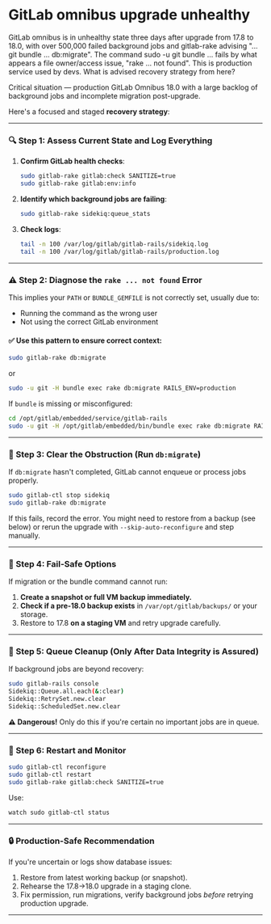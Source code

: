 # GitLab omnibus upgrade unhealthy

GitLab omnibus is in unhealthy state three days after upgrade from 17.8 to 18.0, with over 500,000 failed background jobs and gitlab-rake advising "... git bundle ... db:migrate". The command sudo -u git bundle ...  fails by what appears a file owner/access issue, "rake ... not found". This is production service used by devs. What is advised recovery strategy from here?


Critical situation — production GitLab Omnibus 18.0 with a large backlog of background jobs and incomplete migration post-upgrade. 

Here's a focused and staged **recovery strategy**:

---

### 🔍 Step 1: **Assess Current State and Log Everything**

1. **Confirm GitLab health checks**:

   ```bash
   sudo gitlab-rake gitlab:check SANITIZE=true
   sudo gitlab-rake gitlab:env:info
   ```

2. **Identify which background jobs are failing**:

   ```bash
   sudo gitlab-rake sidekiq:queue_stats
   ```

3. **Check logs**:

   ```bash
   tail -n 100 /var/log/gitlab/gitlab-rails/sidekiq.log
   tail -n 100 /var/log/gitlab/gitlab-rails/production.log
   ```

---

### ⚠️ Step 2: **Diagnose the `rake ... not found` Error**

This implies your `PATH` or `BUNDLE_GEMFILE` is not correctly set, usually due to:

* Running the command as the wrong user
* Not using the correct GitLab environment

#### ✅ Use this pattern to ensure correct context:

```bash
sudo gitlab-rake db:migrate
```

or

```bash
sudo -u git -H bundle exec rake db:migrate RAILS_ENV=production
```

If `bundle` is missing or misconfigured:

```bash
cd /opt/gitlab/embedded/service/gitlab-rails
sudo -u git -H /opt/gitlab/embedded/bin/bundle exec rake db:migrate RAILS_ENV=production
```

---

### 🧼 Step 3: **Clear the Obstruction (Run `db:migrate`)**

If `db:migrate` hasn't completed, GitLab cannot enqueue or process jobs properly.

```bash
sudo gitlab-ctl stop sidekiq
sudo gitlab-rake db:migrate
```

If this fails, record the error. You might need to restore from a backup (see below) or rerun the upgrade with `--skip-auto-reconfigure` and step manually.

---

### 🧯 Step 4: **Fail-Safe Options**

If migration or the bundle command cannot run:

1. **Create a snapshot or full VM backup immediately.**
2. **Check if a pre-18.0 backup exists** in `/var/opt/gitlab/backups/` or your storage.
3. Restore to 17.8 **on a staging VM** and retry upgrade carefully.

---

### 🧽 Step 5: **Queue Cleanup (Only After Data Integrity is Assured)**

If background jobs are beyond recovery:

```bash
sudo gitlab-rails console
Sidekiq::Queue.all.each(&:clear)
Sidekiq::RetrySet.new.clear
Sidekiq::ScheduledSet.new.clear
```

**⚠️ Dangerous!** Only do this if you're certain no important jobs are in queue.

---

### 🔁 Step 6: **Restart and Monitor**

```bash
sudo gitlab-ctl reconfigure
sudo gitlab-ctl restart
sudo gitlab-rake gitlab:check SANITIZE=true
```

Use:

```bash
watch sudo gitlab-ctl status
```

---

### 🔒 Production-Safe Recommendation

If you're uncertain or logs show database issues:

1. Restore from latest working backup (or snapshot).
2. Rehearse the 17.8→18.0 upgrade in a staging clone.
3. Fix permission, run migrations, verify background jobs *before* retrying production upgrade.



---
